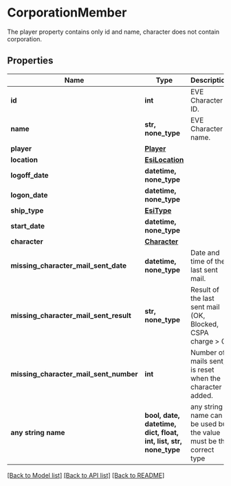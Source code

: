 # CorporationMember

The player property contains only id and name, character does not contain corporation.

## Properties
Name | Type | Description | Notes
------------ | ------------- | ------------- | -------------
**id** | **int** | EVE Character ID. | 
**name** | **str, none_type** | EVE Character name. | 
**player** | [**Player**](Player.md) |  | [optional] 
**location** | [**EsiLocation**](EsiLocation.md) |  | [optional] 
**logoff_date** | **datetime, none_type** |  | [optional] 
**logon_date** | **datetime, none_type** |  | [optional] 
**ship_type** | [**EsiType**](EsiType.md) |  | [optional] 
**start_date** | **datetime, none_type** |  | [optional] 
**character** | [**Character**](Character.md) |  | [optional] 
**missing_character_mail_sent_date** | **datetime, none_type** | Date and time of the last sent mail. | [optional] 
**missing_character_mail_sent_result** | **str, none_type** | Result of the last sent mail (OK, Blocked, CSPA charge &gt; 0) | [optional] 
**missing_character_mail_sent_number** | **int** | Number of mails sent, is reset when the character is added. | [optional] 
**any string name** | **bool, date, datetime, dict, float, int, list, str, none_type** | any string name can be used but the value must be the correct type | [optional]

[[Back to Model list]](../README.md#documentation-for-models) [[Back to API list]](../README.md#documentation-for-api-endpoints) [[Back to README]](../README.md)


